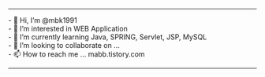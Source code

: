 <hr>
- 👋 Hi, I’m @mbk1991<br>
- 👀 I’m interested in WEB Application<br>
- 🌱 I’m currently learning Java, SPRING, Servlet, JSP, MySQL<br>
- 💞️ I’m looking to collaborate on ...<br>
- 📫 How to reach me ... mabb.tistory.com<br>
<hr>
<!---
mbk1991/mbk1991 is a ✨ special ✨ repository because its `README.md` (this file) appears on your GitHub profile.
You can click the Preview link to take a look at your changes.
--->

